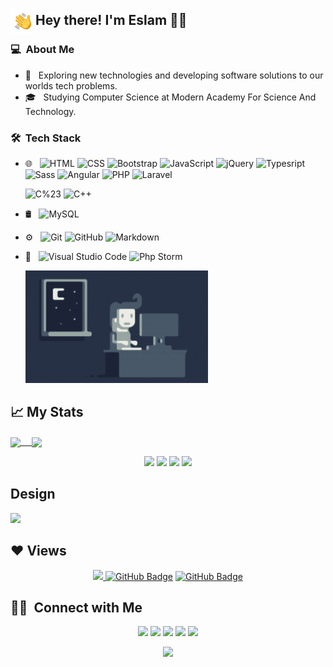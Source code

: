 ### <p><a target="_blank" rel="noopener noreferrer" href="/AVS1508/AVS1508/blob/master/assets/Hand%20Wave.gif"><img alt="Night Coding" src="https://raw.githubusercontent.com/AVS1508/AVS1508/master/assets/Hand%20Wave.gif" width="40" align="left"></a></p>
<h2><a class="anchor" aria-hidden="true"></path></svg></a>Hey there! I'm Eslam <g-emoji class="g-emoji" alias="man_technologist" fallback src="https://github.githubassets.com/images/icons/emoji/unicode/1f468-1f4bb.png">👨‍💻</g-emoji></h2>

### 💻 &nbsp;About Me 

- 🤔 &nbsp; Exploring new technologies and developing software solutions to our worlds tech problems.
- 🎓 &nbsp; Studying Computer Science at Modern Academy For Science And Technology.


### 🛠 &nbsp;Tech Stack

- 🌐 &nbsp;
  ![HTML](https://img.shields.io/badge/-HTML-333333?style=flat&logo=HTML5)
  ![CSS](https://img.shields.io/badge/-CSS-333333?style=flat&logo=CSS3&logoColor=1572B6)
  ![Bootstrap](https://img.shields.io/badge/-Bootstrap-333333?style=flat&logo=bootstrap&logoColor=563D7C)
  ![JavaScript](https://img.shields.io/badge/-JavaScript-333333?style=flat&logo=javascript)
  ![jQuery](https://img.shields.io/badge/-jQuery-333333?style=flat&logo=jQuery&logoColor=0769ad)
  ![Typesript](https://img.shields.io/badge/-typescript%20-%23007ACC.svg?style=flat&logo=typescript&logoColor=white)
  ![Sass](https://img.shields.io/badge/-Sass-333333?style=flat&logo=Sass&logoColor=CD6799)
  ![Angular](https://img.shields.io/badge/-Angular-333333?style=flat&logo=Angular&logoColor=dd1b16)
  ![PHP](https://img.shields.io/badge/-PHP-777BB4?style=flat&logo=php&logoColor=white)
  ![Laravel](https://img.shields.io/badge/-Laravel-FF2D20?style=flat&logo=laravel&logoColor=white)
  
  ![C%23](https://img.shields.io/badge/-C%23-333333?style=flat&logo=cSharp&logoColor=9C70D8)
  ![C++](https://img.shields.io/badge/-c++-333333?style=flat&logo=c%2B%2B&logoColor=fff)
  
- 🛢 &nbsp;
  ![MySQL](https://img.shields.io/badge/-MySQL-333333?style=flat&logo=mysql)
- ⚙️ &nbsp;
  ![Git](https://img.shields.io/badge/-Git-333333?style=flat&logo=git)
  ![GitHub](https://img.shields.io/badge/-GitHub-333333?style=flat&logo=github)
  ![Markdown](https://img.shields.io/badge/-Markdown-333333?style=flat&logo=markdown)
- 🔧 &nbsp;
  ![Visual Studio Code](https://img.shields.io/badge/-Visual%20Studio%20Code-333333?style=flat&logo=visual-studio-code&logoColor=007ACC)
  ![Php Storm](https://img.shields.io/badge/-Php%20Storm-333333?style=flat&logo=PhpStorm&logoColor=007ACC)
  
  

  <img height="180em" src="https://raw.githubusercontent.com/AVS1508/AVS1508/master/assets/Night-Coding.gif" />
 
 

## <g-emoji class="g-emoji" alias="chart_with_upwards_trend" fallback-src="https://github.githubassets.com/images/icons/emoji/unicode/1f4c8.png">📈</g-emoji> My Stats

<p>  
<a href="https://github.com/eslamabdelbasset1">
  <img align="center" src="https://github-readme-stats.vercel.app/api?username=eslamabdelbasset1&count_private=true&theme=react&show_icons=true" /> 
</a>
<a href="https://github.com/eslamabdelbasset1">
  <img align="center" src="https://github-readme-stats.vercel.app/api/top-langs/?username=eslamabdelbasset1&theme=react&langs_count=16" />
</a>
</p>

<p align="center">
  <img src="https://capsule-render.vercel.app/api?type=shark&color=gradient&customColorList=10&height=50" width="180">
  <img src="https://capsule-render.vercel.app/api?type=shark&color=gradient&customColorList=10&height=50&reversal=true" width="180">
  <img src="https://capsule-render.vercel.app/api?type=shark&color=gradient&customColorList=10&height=50" width="180">
  <img src="https://capsule-render.vercel.app/api?type=shark&color=gradient&customColorList=10&height=50&reversal=true" width="180">
</p>

## Design

<img src="https://img.shields.io/badge/adobe%20xd%20-%23FF26BE.svg?&style=for-the-badge&logo=adobe%20xd&logoColor=white"/>


## ❤ Views
<p align="center">
<a href="https://github.com/eslamabdelbasset1/github-profile-views-counter">
    <img src="https://komarev.com/ghpvc/?username=eslamabdelbasset1">
</a>
<a href="https://github.com/eslamabdelbasset1?tab=followers"><img src="https://img.shields.io/github/followers/eslamabdelbasset1?label=Followers&style=social" alt="GitHub Badge"></a>
</a>
<a href="https://github.com/eslamabdelbasset1?tab=following"><img src="https://img.shields.io/github/followers/eslamabdelbasset1?label=following&style=social" alt="GitHub Badge"></a>
 </p>

##  🤝🏻 &nbsp;Connect with Me

<p align="center">
  <a href="https://www.linkedin.com/in/EslamAbdelbasset"><img src="https://img.shields.io/badge/-Linkedin-0077B5?style=flat-square&logo=Linkedin&logoColor=white"/></a>
  <a href="mailto:eslamelbazedy@gmail.com"><img src="https://img.shields.io/badge/-Gmail-D14836?style=flat-square&logo=Gmail&logoColor=white"/></a>
  <a href="https://www.facebook.com/profile.php?id=100009242350772"><img src="https://img.shields.io/badge/-Facebook-1877F2?style=flat-square&logo=facebook&logoColor=white"/></a>
  <a href="https://www.instagram.com/eslamabdelbasset1/"><img src="https://img.shields.io/badge/-Instagram-8a3ab9?style=flat-square&logo=instagram&logoColor=white"/></a>
  <a href="https://api.whatsapp.com/send/?phone=201060838210"><img src="https://img.shields.io/badge/-Whatsapp-25D366?style=flat-square&logo=whatsapp&logoColor=white"/></a>
</p>

 <p align="center">
  <img src="https://capsule-render.vercel.app/api?type=waving&color=gradient&height=80&section=footer"/>
</p>
 

